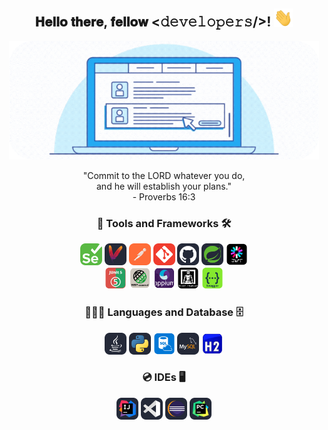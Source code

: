<div>
<h2 align="center"> 𝐇𝐞𝐥𝐥𝐨 𝐭𝐡𝐞𝐫𝐞, 𝐟𝐞𝐥𝐥𝐨𝐰 <𝚍𝚎𝚟𝚎𝚕𝚘𝚙𝚎𝚛𝚜/>! <img src="https://github.com/ABSphreak/ABSphreak/blob/master/gifs/Hi.gif?raw=true" width="30px"></h2>
</div>

<p align="center">
  <img height="190px" src="https://github.com/edilson-santiago-da-silva/edilson-santiago-da-silva/blob/main/Perfil/Perfil/low.gif" />
<p align="center">"Commit to the LORD whatever you do, <br>
  and he will establish your plans." <br>
  - Proverbs 16:3</p>
<h3 align="center"> 🧰 Tools and Frameworks 🛠</h3>
</p>

<p align="center">
  <img height="35px" src="https://github.com/tandpfun/skill-icons/blob/main/icons/Selenium.svg">
  <img height="35px" src="https://github.com/tandpfun/skill-icons/blob/main/icons/Maven-Dark.svg">
  <img height="35px" src="https://github.com/tandpfun/skill-icons/blob/main/icons/Postman.svg">
  <img height="35px" src="https://github.com/tandpfun/skill-icons/blob/main/icons/Git.svg">
  <img height="35px" src="https://github.com/tandpfun/skill-icons/blob/main/icons/Github-Dark.svg">
  <img height="35px" src="https://github.com/tandpfun/skill-icons/blob/main/icons/Spring-Dark.svg">
  <img height="35px" src="https://github.com/edilson-santiago-da-silva/edilson-santiago-da-silva/blob/main/Perfil/logo-ferramentas/jwt..png"> <br>
  <img height="35px" src="https://github.com/edilson-santiago-da-silva/edilson-santiago-da-silva/blob/main/Perfil/logo-ferramentas/junit..png">
  <img height="35px" src="https://github.com/edilson-santiago-da-silva/edilson-santiago-da-silva/blob/main/Perfil/logo-ferramentas/restassured..png">
  <img height="35px" src="https://github.com/edilson-santiago-da-silva/edilson-santiago-da-silva/blob/main/Perfil/logo-ferramentas/appium..png">
  <img height="35px" src="https://github.com/edilson-santiago-da-silva/edilson-santiago-da-silva/blob/main/Perfil/logo-ferramentas/robot..png">
  <img height="35px" src="https://github.com/edilson-santiago-da-silva/edilson-santiago-da-silva/blob/main/Perfil/logo-ferramentas/swagger..png">
 </p>
<div>
<h3 align="center">👩🏽‍💻 Languages ​​and Database 🗄</h3>
</div>
<p align="center">
  <img height="35px" src="https://github.com/tandpfun/skill-icons/blob/main/icons/Java-Dark.svg" />
  <img height="35px" src="https://github.com/tandpfun/skill-icons/blob/main/icons/Python-Dark.svg" />
  <img height="35px" src="https://github.com/edilson-santiago-da-silva/edilson-santiago-da-silva/blob/main/Perfil/logo-ferramentas/sql..png" />
  <img height="35px" src="https://github.com/tandpfun/skill-icons/blob/main/icons/MySQL-Dark.svg">
  <img height="35px" src="https://github.com/edilson-santiago-da-silva/edilson-santiago-da-silva/blob/main/Perfil/logo-ferramentas/h2..png">
</p>

<div>
<h3 align="center">💿 IDEs 🖥</h3>
</div>

 
<p align="center">
    <img height="35px" src="https://github.com/tandpfun/skill-icons/blob/main/icons/Idea-Dark.svg">
    <img height="35px" src="https://github.com/tandpfun/skill-icons/blob/main/icons/VSCode-Dark.svg">
    <img height="35px" src="https://github.com/tandpfun/skill-icons/blob/main/icons/Eclipse-Dark.svg">
    <img height="35px" src="https://github.com/tandpfun/skill-icons/blob/main/icons/PyCharm-Dark.svg">
</p>

